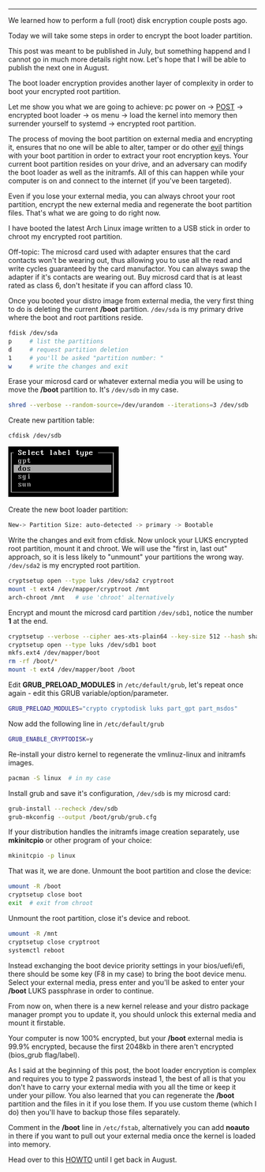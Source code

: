
---

We learned how to perform a full (root) disk encryption couple posts ago.

Today we will take some steps in order to encrypt the boot loader partition.

This post was meant to be published in July, but something happend and I cannot go in much more details right now. Let's hope that I will be able to publish the next one in August.

The boot loader encryption provides another layer of complexity in order to boot your encrypted root partition.

Let me show you what we are going to achieve: pc power on -> [POST](https://en.wikipedia.org/wiki/Power-on_self-test) -> encrypted boot loader -> os menu -> load the kernel into memory then surrender yourself to systemd -> encrypted root partition.

The process of moving the boot partition on external media and encrypting it, ensures that no one will be able to alter, tamper or do other [evil](https://twopointfouristan.wordpress.com/2011/04/17/pwning-past-whole-disk-encryption/) things with your boot partition in order to extract your root encryption keys. Your current boot partition resides on your drive, and an adversary can modify the boot loader as well as the initramfs. All of this can happen while your computer is on and connect to the internet (if you've been targeted).

Even if you lose your external media, you can always chroot your root partition, encrypt the new external media and regenerate the boot partition files. That's what we are going to do right now.

I have booted the latest Arch Linux image written to a USB stick in order to chroot my encrypted root partition.

Off-topic: The microsd card used with adapter ensures that the card contacts won't be wearing out, thus allowing you to use all the read and write cycles guaranteed by the card manufactor. You can always swap the adapter if it's contacts are wearing out. Buy microsd card that is at least rated as class 6, don't hesitate if you can afford class 10.

Once you booted your distro image from external media, the very first thing to do is deleting the current **/boot** partition. `/dev/sda` is my primary drive where the boot and root partitions reside.

```bash
fdisk /dev/sda
p     # list the partitions
d     # request partition deletion
1     # you'll be asked "partition number: "
w     # write the changes and exit
```

Erase your microsd card or whatever external media you will be using to move the **/boot** partition to. It's `/dev/sdb` in my case.

```bash
shred --verbose --random-source=/dev/urandom --iterations=3 /dev/sdb
```

Create new partition table:

```bash
cfdisk /dev/sdb
```

![](img/file/archlinux-luks/dos-label.png)

Create the new boot loader partition:

```bash
New-> Partition Size: auto-detected -> primary -> Bootable
```

Write the changes and exit from cfdisk. Now unlock your LUKS encrypted root partition, mount it and chroot. We will use the "first in, last out" approach, so it is less likely to "unmount" your partitions the wrong way. `/dev/sda2` is my encrypted root partition.

```bash
cryptsetup open --type luks /dev/sda2 cryptroot
mount -t ext4 /dev/mapper/cryptroot /mnt
arch-chroot /mnt   # use 'chroot' alternatively
```

Encrypt and mount the microsd card partition `/dev/sdb1`, notice the number **1** at the end.

```bash
cryptsetup --verbose --cipher aes-xts-plain64 --key-size 512 --hash sha512 --iter-time 5000 --use-random luksFormat /dev/sdb1
cryptsetup open --type luks /dev/sdb1 boot
mkfs.ext4 /dev/mapper/boot
rm -rf /boot/*
mount -t ext4 /dev/mapper/boot /boot
```

Edit **GRUB_PRELOAD_MODULES** in `/etc/default/grub`, let's repeat once again - edit this GRUB variable/option/parameter.

```bash
GRUB_PRELOAD_MODULES="crypto cryptodisk luks part_gpt part_msdos"
```

Now add the following line in `/etc/default/grub`

```bash
GRUB_ENABLE_CRYPTODISK=y
```

Re-install your distro kernel to regenerate the vmlinuz-linux and initramfs images.

```bash
pacman -S linux  # in my case
```

Install grub and save it's configuration, `/dev/sdb` is my microsd card:

```bash
grub-install --recheck /dev/sdb
grub-mkconfig --output /boot/grub/grub.cfg
```

If your distribution handles the initramfs image creation separately, use **mkinitcpio** or other program of your choice:

```bash
mkinitcpio -p linux
```

That was it, we are done. Unmount the boot partition and close the device:

```bash
umount -R /boot
cryptsetup close boot
exit  # exit from chroot
```

Unmount the root partition, close it's device and reboot.

```bash
umount -R /mnt
cryptsetup close cryptroot
systemctl reboot
```

Instead exchanging the boot device priority settings in your bios/uefi/efi, there should be some key (F8 in my case) to bring the boot device menu. Select your external media, press enter and you'll be asked to enter your **/boot** LUKS passphrase in order to continue.

From now on, when there is a new kernel release and your distro package manager prompt you to update it, you should unlock this external media and mount it firstable.

Your computer is now 100% encrypted, but your **/boot** external media is 99.9% encrypted, because the first 2048kb in there aren't encrypted (bios_grub flag/label).

As I said at the beginning of this post, the boot loader encryption is complex and requires you to type 2 passwords instead 1, the best of all is that you don't have to carry your external media with you all the time or keep it under your pillow. You also learned that you can regenerate the **/boot** partition and the files in it if you lose them. If you use custom theme (which I do) then you'll have to backup those files separately.

Comment in the **/boot** line in `/etc/fstab`, alternatively you can add **noauto** in there if you want to pull out your external media once the kernel is loaded into memory.

Head over to this [HOWTO](http://www.tldp.org/HOWTO/html_single/Unix-and-Internet-Fundamentals-HOWTO/) until I get back in August.
